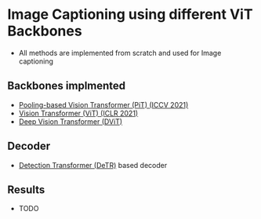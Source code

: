 # Image Captioning using different ViT Backbones

- All methods are implemented from scratch and used for Image captioning

## Backbones implmented 

- [Pooling-based Vision Transformer (PiT) (ICCV 2021)](https://openaccess.thecvf.com/content/ICCV2021/papers/Heo_Rethinking_Spatial_Dimensions_of_Vision_Transformers_ICCV_2021_paper.pdf)
- [Vision Transformer (ViT) (ICLR 2021)](https://arxiv.org/pdf/2010.11929)
- [Deep Vision Transformer (DViT)](https://arxiv.org/pdf/2103.11886)

## Decoder

- [Detection Transformer (DeTR)](https://arxiv.org/pdf/2005.12872) based decoder

## Results 

- TODO
